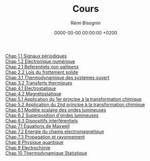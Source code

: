 ﻿---
layout:       post
title:        "Cours"
date:         0000-00-00 00:00:00 +0200
author:       "Rémi Bisognin"
categories:   jekyll update
tags:         tag1 tag2

# POSTS LIST
class:       "style4"                         # config bg-color to post list card (1..6)
list-image:  "/assets/images/pic04.jpg"       # config image to post list card (1..6)
description: >                                # config description to post list card
  Sed nisl arcu euismod sit amet nisi
  lorem etiam dolor veroeros et feugiat.

# POST HEADER
header-image: "/assets/images/pic13.jpg"      # config image to post header
alt-image:    "image description test post b" # config image description to alt att.
---

<a href="Cours/Chap_1_1_Signaux_periodiques_poly_Cours_eleve.pdf"> Chap 1.1 Signaux périodiques </a>
  <br>
  <a href="Cours/Chap_1_2_Electronique_numerique_plan_cours.pdf"> Chap 1.2 Electronique numérique </a>
  <br>
  <a href="Cours/Chap_2_1_Referentiels_non_galileens_plan_cours.pdf"> Chap 2.1 Referentiels non galileens </a>
  <br>
  <a href="Cours/Chap_2_2_Lois_du_frottements_solide_plan_cours.pdf"> Chap 2.2 Lois du frottement solide </a>
  <br>
  <a href="Cours/Chap_3_1_Thermodynamique_des_systemes_ouvert_plan_cours.pdf"> Chap 3.1 Thermodynamique des systemes ouvert </a>
  <br>
  <a href="Cours/Chap_3_2_Transferts_thermiques.pdf"> Chap 3.2 Transferts thermiques </a>
  <br>
  <a href="Cours/Chap_4_1_Electrostatique.pdf"> Chap 4.1 Electrostatique </a>
  <br>
  <a href="Cours/Chap_4_2_Magnetostatique.pdf"> Chap 4.2 Magnétostatique </a>
  <br>
  <a href="Cours/Chap_5_1_Application_du_1er_principe.pdf"> Chap 5.1 Application du 1er principe à la transformation chimique </a>
  <br>
  <a href="Cours/Chap_5_2_Application_du_2nd_principe.pdf"> Chap 5.2 Application du 2nd principe à la transformation chimique </a>
  <br>
  <a href="Cours/Chap_6_1_Modele_scalaire_des_ondes_lumineuses.pdf"> Chap 6.1 Modèle scalaire des ondes lumineuses </a>
  <br>
  <a href="Cours/Chap_6_2_Superposition_d_ondes_lumineuses.pdf"> Chap 6.2 Superposition d'ondes lumineuses </a>
  <br>
  <a href="Cours/Chap_6_3_Dispositifs_interferentiels.pdf"> Chap 6.3 Dispositifs interférentiels </a>
  <br>
  <a href="Cours/Chap_7_1_Equations_de_Maxwell.pdf"> Chap 7.1 Equations de Maxwell </a>
  <br>
  <a href="Cours/Chap_7_2_Energie_du_champ_electromagnetique.pdf"> Chap 7.2 Energie du champ electromagnetique </a>
  <br>
  <a href="Cours/Chap_7_3_Propagation_et_rayonnement.pdf"> Chap 7.3 Propagation et rayonnement </a>
  <br>
  <a href="Cours/Chap_8_Physique_quantique.pdf"> Chap 8 Physique quantique </a>
  <br>
  <a href="Cours/Chap_9_Electrochimie.pdf"> Chap 9 Electrochimie </a>
  <br>
  <a href="Cours/Chap_10_Thermodynamique_Statistique.pdf"> Chap 10 Thermodynamique Statistique </a>
  